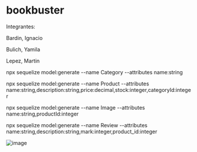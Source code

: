 # bookbuster

Integrantes: 

Bardin, Ignacio 

Bulich, Yamila 

Lepez, Martin

npx sequelize model:generate --name Category --attributes name:string

npx sequelize model:generate --name Product --attributes name:string,description:string,price:decimal,stock:integer,categoryId:integer

npx sequelize model:generate --name Image --attributes name:string,productId:integer

npx sequelize model:generate --name Review --attributes name:string,description:string,mark:integer,product_id:integer

![image](https://user-images.githubusercontent.com/81446679/143148046-a5d1e18d-dc23-44d9-a9a8-dd0fc222b224.png)


